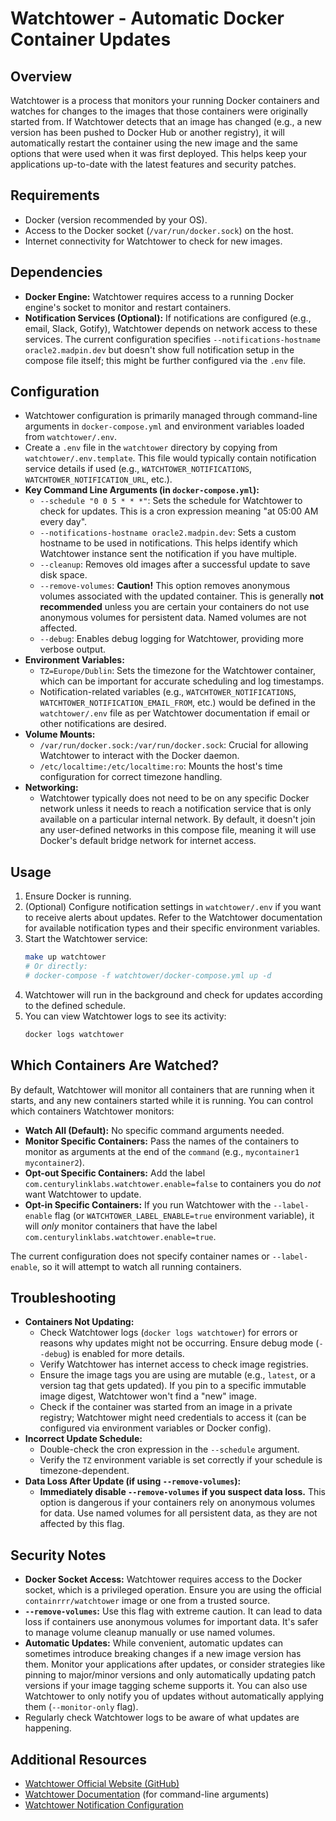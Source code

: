 # Watchtower - Automatic Docker Container Updates

## Overview

Watchtower is a process that monitors your running Docker containers and watches for changes to the images that those containers were originally started from. If Watchtower detects that an image has changed (e.g., a new version has been pushed to Docker Hub or another registry), it will automatically restart the container using the new image and the same options that were used when it was first deployed. This helps keep your applications up-to-date with the latest features and security patches.

## Requirements

- Docker (version recommended by your OS).
- Access to the Docker socket (`/var/run/docker.sock`) on the host.
- Internet connectivity for Watchtower to check for new images.

## Dependencies

- **Docker Engine:** Watchtower requires access to a running Docker engine's socket to monitor and restart containers.
- **Notification Services (Optional):** If notifications are configured (e.g., email, Slack, Gotify), Watchtower depends on network access to these services. The current configuration specifies `--notifications-hostname oracle2.madpin.dev` but doesn't show full notification setup in the compose file itself; this might be further configured via the `.env` file.

## Configuration

- Watchtower configuration is primarily managed through command-line arguments in `docker-compose.yml` and environment variables loaded from `watchtower/.env`.
- Create a `.env` file in the `watchtower` directory by copying from `watchtower/.env.template`. This file would typically contain notification service details if used (e.g., `WATCHTOWER_NOTIFICATIONS`, `WATCHTOWER_NOTIFICATION_URL`, etc.).
- **Key Command Line Arguments (in `docker-compose.yml`):**
    - `--schedule "0 0 5 * * *"`: Sets the schedule for Watchtower to check for updates. This is a cron expression meaning "at 05:00 AM every day".
    - `--notifications-hostname oracle2.madpin.dev`: Sets a custom hostname to be used in notifications. This helps identify which Watchtower instance sent the notification if you have multiple.
    - `--cleanup`: Removes old images after a successful update to save disk space.
    - `--remove-volumes`: **Caution!** This option removes anonymous volumes associated with the updated container. This is generally **not recommended** unless you are certain your containers do not use anonymous volumes for persistent data. Named volumes are not affected.
    - `--debug`: Enables debug logging for Watchtower, providing more verbose output.
- **Environment Variables:**
    - `TZ=Europe/Dublin`: Sets the timezone for the Watchtower container, which can be important for accurate scheduling and log timestamps.
    - Notification-related variables (e.g., `WATCHTOWER_NOTIFICATIONS`, `WATCHTOWER_NOTIFICATION_EMAIL_FROM`, etc.) would be defined in the `watchtower/.env` file as per Watchtower documentation if email or other notifications are desired.
- **Volume Mounts:**
    - `/var/run/docker.sock:/var/run/docker.sock`: Crucial for allowing Watchtower to interact with the Docker daemon.
    - `/etc/localtime:/etc/localtime:ro`: Mounts the host's time configuration for correct timezone handling.
- **Networking:**
    - Watchtower typically does not need to be on any specific Docker network unless it needs to reach a notification service that is only available on a particular internal network. By default, it doesn't join any user-defined networks in this compose file, meaning it will use Docker's default bridge network for internet access.

## Usage

1.  Ensure Docker is running.
2.  (Optional) Configure notification settings in `watchtower/.env` if you want to receive alerts about updates. Refer to the Watchtower documentation for available notification types and their specific environment variables.
3.  Start the Watchtower service:
    ```bash
    make up watchtower
    # Or directly:
    # docker-compose -f watchtower/docker-compose.yml up -d
    ```
4.  Watchtower will run in the background and check for updates according to the defined schedule.
5.  You can view Watchtower logs to see its activity:
    ```bash
    docker logs watchtower
    ```

## Which Containers Are Watched?

By default, Watchtower will monitor all containers that are running when it starts, and any new containers started while it is running. You can control which containers Watchtower monitors:

- **Watch All (Default):** No specific command arguments needed.
- **Monitor Specific Containers:** Pass the names of the containers to monitor as arguments at the end of the `command` (e.g., `mycontainer1 mycontainer2`).
- **Opt-out Specific Containers:** Add the label `com.centurylinklabs.watchtower.enable=false` to containers you do *not* want Watchtower to update.
- **Opt-in Specific Containers:** If you run Watchtower with the `--label-enable` flag (or `WATCHTOWER_LABEL_ENABLE=true` environment variable), it will *only* monitor containers that have the label `com.centurylinklabs.watchtower.enable=true`.

The current configuration does not specify container names or `--label-enable`, so it will attempt to watch all running containers.

## Troubleshooting

- **Containers Not Updating:**
    - Check Watchtower logs (`docker logs watchtower`) for errors or reasons why updates might not be occurring. Ensure debug mode (`--debug`) is enabled for more details.
    - Verify Watchtower has internet access to check image registries.
    - Ensure the image tags you are using are mutable (e.g., `latest`, or a version tag that gets updated). If you pin to a specific immutable image digest, Watchtower won't find a "new" image.
    - Check if the container was started from an image in a private registry; Watchtower might need credentials to access it (can be configured via environment variables or Docker config).
- **Incorrect Update Schedule:**
    - Double-check the cron expression in the `--schedule` argument.
    - Verify the `TZ` environment variable is set correctly if your schedule is timezone-dependent.
- **Data Loss After Update (if using `--remove-volumes`):**
    - **Immediately disable `--remove-volumes` if you suspect data loss.** This option is dangerous if your containers rely on anonymous volumes for data. Use named volumes for all persistent data, as they are not affected by this flag.

## Security Notes

- **Docker Socket Access:** Watchtower requires access to the Docker socket, which is a privileged operation. Ensure you are using the official `containrrr/watchtower` image or one from a trusted source.
- **`--remove-volumes`:** Use this flag with extreme caution. It can lead to data loss if containers use anonymous volumes for important data. It's safer to manage volume cleanup manually or use named volumes.
- **Automatic Updates:** While convenient, automatic updates can sometimes introduce breaking changes if a new image version has them. Monitor your applications after updates, or consider strategies like pinning to major/minor versions and only automatically updating patch versions if your image tagging scheme supports it. You can also use Watchtower to only notify you of updates without automatically applying them (`--monitor-only` flag).
- Regularly check Watchtower logs to be aware of what updates are happening.

## Additional Resources
- [Watchtower Official Website (GitHub)](https://containrrr.dev/watchtower/)
- [Watchtower Documentation](https://containrrr.dev/watchtower/arguments/) (for command-line arguments)
- [Watchtower Notification Configuration](https://containrrr.dev/watchtower/notifications/)
